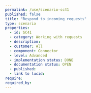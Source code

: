 ```yaml
---
permalink: /use/scenario-sc41
published: false
title: "Respond to incoming requests"
type: scenario
properties:
  - id: SC41
  - category: Working with requests
  - description: 
  - customer: All
  - component: Connector
  - level: Advanced
  - implementation status: DONE
  - documentation status: OPEN
  - published: 
  - link to lucid: 
require:
required_by:
---
```

